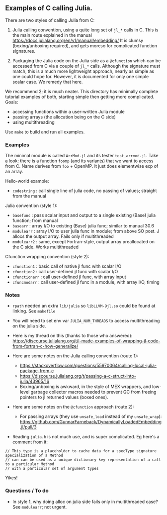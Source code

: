 ## Examples of C calling Julia.

There are two styles of calling Julia from C:

1) Julia calling convention, using a quite long set of `jl_*` calls in C. This
is the main route explained in the manual
https://docs.julialang.org/en/v1/manual/embedding/
It is clumsy (boxing/unboxing required), and gets moreso for complicated function signatures.

2) Packaging the Julia code on the Julia side as a `@cfunction` which can be accessed from C via a couple of `jl_*` calls. Although the signature must match, this is a much more lightweight approach, nearly as simple as one could hope for. However, it is documented for only one simple scalar case. We remedy that here.

We recommend 2; it is much neater.
This directory has minimally complete tutorial examples of both, starting simple then getting more complicated. Goals:

* accessing functions within a user-written Julia module  
* passing arrays (the allocation being on the C side)  
* using multithreading  

Use `make` to build and run all examples.


### Examples

The minimal module is called `ArrMod.jl` and its tester `test_arrmod.jl`.
Take a look: there is a function `foomp` (and its variants) that we want to access from C. Name derives from `foo` + OpenMP. It just does elementwise exp of an array.

Hello-world example:

* `codestring` : call single line of julia code, no passing of values; straight from the manual

Julia convention (style 1):

* `basefunc` : pass scalar input and output to a single existing (Base) julia function; from manual
* `basearr` : array I/O to existing (Base) julia func; similar to manual 30.6  
* `modulearr` : array I/O to user julia func in module; from above SO post. J allocs the output array. Fails only if multithreaded
* `modulearr2` : same, except Fortran-style, output array preallocated on the C side. Works multithreaded

Cfunction wrapping convention (style 2):

* `cfunction1` : basic call of native jl func with scalar I/O
* `cfunction2` : call user-defined jl func with scalar I/O
* `cfunctionarr` : call user-defined jl func, with array input
* `cfuncmodarr` : call user-defined jl func in a module, with array I/O, timing


### Notes

* `rpath` needed an extra `lib/julia` so `libLLVM-9jl.so` could be found at linking. See `makefile`

* You will need to set env var `JULIA_NUM_THREADS` to access multithreading on the julia side.

* Here is my thread on this (thanks to those who answered): https://discourse.julialang.org/t/i-made-examples-of-wrapping-jl-code-from-fortran-c-how-generalize/

* Here are some notes on the Julia calling convention (route 1):
  * https://stackoverflow.com/questions/55970064/calling-local-julia-package-from-c
  * https://discourse.julialang.org/t/passing-a-c-struct-into-julia/43965/16  
  * Boxing/unboxing is awkward, in the style of MEX wrappers, and low-level garbage collector macros needed to prevent GC from freeing pointers to jl returned values (boxed ones).  

* Here are some notes on the `@cfunction` approach (route 2):
  * For passing arrays (they use `unsafe_load` instead of my `unsafe_wrap`): https://github.com/GunnarFarneback/DynamicallyLoadedEmbedding.jl/pull/3  

* Reading `julia.h` is not much use, and is super complicated. Eg here's a comment from it:
```
// This type is a placeholder to cache data for a specType signature specialization of a Method
// can can be used as a unique dictionary key representation of a call to a particular Method
// with a particular set of argument types
```
Yikes!


### Questions / To do

* In style 1, why doing alloc on julia side fails only in multithreaded case?
See `modulearr`; not urgent.

